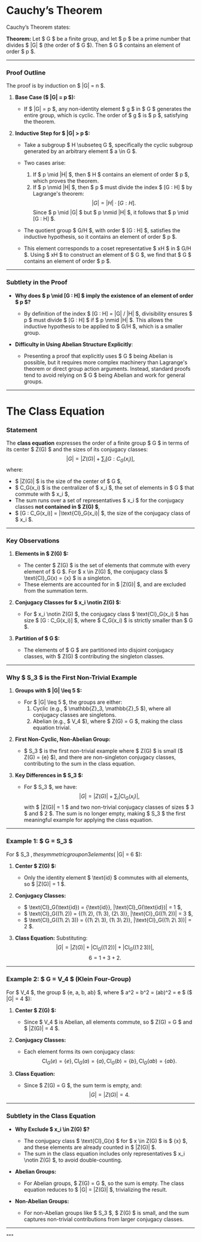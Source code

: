 # **Cauchy’s Theorem**
Cauchy’s Theorem states:

**Theorem:** Let $ G $ be a finite group, and let $ p $ be a prime number that divides $ |G| $ (the order of $ G $). Then $ G $ contains an element of order $ p $.

---

### **Proof Outline**
The proof is by induction on $ |G| = n $.

1. **Base Case ($ |G| = p $):**
   - If $ |G| = p $, any non-identity element $ g $ in $ G $ generates the entire group, which is cyclic. The order of $ g $ is $ p $, satisfying the theorem.

2. **Inductive Step for $ |G| > p $:**
   - Take a subgroup $ H \subseteq G $, specifically the cyclic subgroup generated by an arbitrary element $ a \in G $.
   - Two cases arise:
     1. If $ p \mid |H| $, then $ H $ contains an element of order $ p $, which proves the theorem.
     2. If $ p \nmid |H| $, then $ p $ must divide the index $ [G : H] $ by Lagrange's theorem:
        $$
        |G| = |H| \cdot [G : H].
        $$
        Since $ p \mid |G| $ but $ p \nmid |H| $, it follows that $ p \mid [G : H] $.

   - The quotient group $ G/H $, with order $ [G : H] $, satisfies the inductive hypothesis, so it contains an element of order $ p $.
   - This element corresponds to a coset representative $ xH $ in $ G/H $. Using $ xH $ to construct an element of $ G $, we find that $ G $ contains an element of order $ p $.

---

### **Subtlety in the Proof**
- **Why does $ p \mid [G : H] $ imply the existence of an element of order $ p $?**
  - By definition of the index $ [G : H] = |G| / |H| $, divisibility ensures $ p $ must divide $ [G : H] $ if $ p \nmid |H| $. This allows the inductive hypothesis to be applied to $ G/H $, which is a smaller group.
  
- **Difficulty in Using Abelian Structure Explicitly**:
  - Presenting a proof that explicitly uses $ G $ being Abelian is possible, but it requires more complex machinery than Lagrange's theorem or direct group action arguments. Instead, standard proofs tend to avoid relying on $ G $ being Abelian and work for general groups.

---

# **The Class Equation**

### **Statement**
The **class equation** expresses the order of a finite group $ G $ in terms of its center $ Z(G) $ and the sizes of its conjugacy classes:
$$
|G| = |Z(G)| + \sum_{i} [G : C_G(x_i)],
$$
where:
- $ |Z(G)| $ is the size of the center of $ G $,
- $ C_G(x_i) $ is the centralizer of $ x_i $, the set of elements in $ G $ that commute with $ x_i $,
- The sum runs over a set of representatives $ x_i $ for the conjugacy classes **not contained in $ Z(G) $**,
- $ [G : C_G(x_i)] = |\text{Cl}_G(x_i)| $, the size of the conjugacy class of $ x_i $.

---

### **Key Observations**
1. **Elements in $ Z(G) $:**
   - The center $ Z(G) $ is the set of elements that commute with every element of $ G $. For $ x \in Z(G) $, the conjugacy class $ \text{Cl}_G(x) = \{x\} $ is a singleton.
   - These elements are accounted for in $ |Z(G)| $, and are excluded from the summation term.

2. **Conjugacy Classes for $ x_i \notin Z(G) $:**
   - For $ x_i \notin Z(G) $, the conjugacy class $ \text{Cl}_G(x_i) $ has size $ [G : C_G(x_i)] $, where $ C_G(x_i) $ is strictly smaller than $ G $.

3. **Partition of $ G $:**
   - The elements of $ G $ are partitioned into disjoint conjugacy classes, with $ Z(G) $ contributing the singleton classes.

---

### **Why $ S_3 $ is the First Non-Trivial Example**

1. **Groups with $ |G| \leq 5 $:**
   - For $ |G| \leq 5 $, the groups are either:
     1. Cyclic (e.g., $ \mathbb{Z}_3, \mathbb{Z}_5 $), where all conjugacy classes are singletons.
     2. Abelian (e.g., $ V_4 $), where $ Z(G) = G $, making the class equation trivial.

2. **First Non-Cyclic, Non-Abelian Group:**
   - $ S_3 $ is the first non-trivial example where $ Z(G) $ is small ($ Z(G) = \{e\} $), and there are non-singleton conjugacy classes, contributing to the sum in the class equation.

3. **Key Differences in $ S_3 $:**
   - For $ S_3 $, we have:
     $$
     |G| = |Z(G)| + \sum_{i} |\text{Cl}_G(x_i)|,
     $$
     with $ |Z(G)| = 1 $ and two non-trivial conjugacy classes of sizes $ 3 $ and $ 2 $. The sum is no longer empty, making $ S_3 $ the first meaningful example for applying the class equation.

---

### **Example 1: $ G = S_3 $**
For $ S_3 $, the symmetric group on 3 elements ($ |G| = 6 $):

1. **Center $ Z(G) $:**
   - Only the identity element $ \text{id} $ commutes with all elements, so $ |Z(G)| = 1 $.

2. **Conjugacy Classes:**
   - $ \text{Cl}_G(\text{id}) = \{\text{id}\}, |\text{Cl}_G(\text{id})| = 1 $,
   - $ \text{Cl}_G((1\ 2)) = \{(1\ 2), (1\ 3), (2\ 3)\}, |\text{Cl}_G((1\ 2))| = 3 $,
   - $ \text{Cl}_G((1\ 2\ 3)) = \{(1\ 2\ 3), (1\ 3\ 2)\}, |\text{Cl}_G((1\ 2\ 3))| = 2 $.

3. **Class Equation:**
   Substituting:
   $$
   |G| = |Z(G)| + |\text{Cl}_G((1 \, 2))| + |\text{Cl}_G((1 \, 2 \, 3))|,
   $$
   $$
   6 = 1 + 3 + 2.
   $$

---

### **Example 2: $ G = V_4 $ (Klein Four-Group)**
For $ V_4 $, the group $ \{e, a, b, ab\} $, where $ a^2 = b^2 = (ab)^2 = e $ ($ |G| = 4 $):

1. **Center $ Z(G) $:**
   - Since $ V_4 $ is Abelian, all elements commute, so $ Z(G) = G $ and $ |Z(G)| = 4 $.

2. **Conjugacy Classes:**
   - Each element forms its own conjugacy class:
     $$
     \text{Cl}_G(e) = \{e\}, \text{Cl}_G(a) = \{a\}, \text{Cl}_G(b) = \{b\}, \text{Cl}_G(ab) = \{ab\}.
     $$

3. **Class Equation:**
   - Since $ Z(G) = G $, the sum term is empty, and:
     $$
     |G| = |Z(G)| = 4.
     $$

---

### **Subtlety in the Class Equation**
- **Why Exclude $ x_i \in Z(G) $?**
  - The conjugacy class $ \text{Cl}_G(x) $ for $ x \in Z(G) $ is $ \{x\} $, and these elements are already counted in $ |Z(G)| $.
  - The sum in the class equation includes only representatives $ x_i \notin Z(G) $, to avoid double-counting.

- **Abelian Groups:**
  - For Abelian groups, $ Z(G) = G $, so the sum is empty. The class equation reduces to $ |G| = |Z(G)| $, trivializing the result.

- **Non-Abelian Groups:**
  - For non-Abelian groups like $ S_3 $, $ Z(G) $ is small, and the sum captures non-trivial contributions from larger conjugacy classes.

---
"""